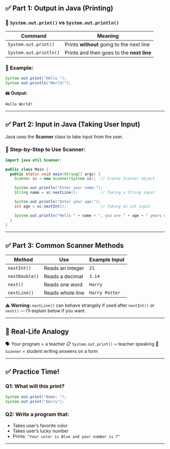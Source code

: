 
## ✅ Part 1: Output in Java (Printing)

### 🔹 `System.out.print()` vs `System.out.println()`

| Command                | Meaning                                   |
| ---------------------- | ----------------------------------------- |
| `System.out.print()`   | Prints **without** going to the next line |
| `System.out.println()` | Prints and then goes to the **next line** |

### 🔹 Example:

```java
System.out.print("Hello ");
System.out.println("World!");
```

🖨️ **Output:**

```
Hello World!
```

---

## ✅ Part 2: Input in Java (Taking User Input)

Java uses the **Scanner** class to take input from the user.

### 🔸 Step-by-Step to Use Scanner:

```java
import java.util.Scanner;

public class Main {
  public static void main(String[] args) {
    Scanner sc = new Scanner(System.in);  // Create Scanner object

    System.out.println("Enter your name:");
    String name = sc.nextLine();          // Taking a String input

    System.out.println("Enter your age:");
    int age = sc.nextInt();               // Taking an int input

    System.out.println("Hello " + name + ", you are " + age + " years old.");
  }
}
```

---

## ✅ Part 3: Common Scanner Methods

| Method         | Use              | Example Input  |
| -------------- | ---------------- | -------------- |
| `nextInt()`    | Reads an integer | `21`           |
| `nextDouble()` | Reads a decimal  | `3.14`         |
| `next()`       | Reads one word   | `Harry`        |
| `nextLine()`   | Reads whole line | `Harry Potter` |

⚠️ **Warning:** `nextLine()` can behave strangely if used after `nextInt()` or `next()` — I’ll explain below if you want.

---

## 🧠 Real-Life Analogy

🗣️ Your program = a teacher
📋 `System.out.print()` = teacher speaking
📝 `Scanner` = student writing answers on a form

---

## ✅ Practice Time!

### Q1: What will this print?

```java
System.out.print("Name: ");
System.out.print("Harry");
```

### Q2: Write a program that:

* Takes user’s favorite color
* Takes user’s lucky number
* Prints: `"Your color is Blue and your number is 7"`

---